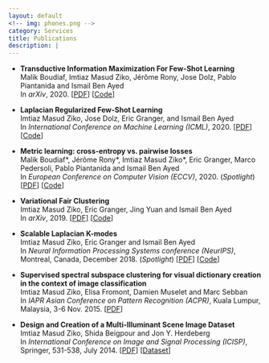 ```yaml
---
layout: default
<!-- img: phones.png -->
category: Services
title: Publications
description: |
---
```

- **Transductive Information Maximization For Few-Shot Learning**  
Malik Boudiaf, Imtiaz Masud Ziko, Jérôme Rony, Jose Dolz, Pablo Piantanida and Ismail Ben Ayed  
In *arXiv*, 2020. [[PDF](https://arxiv.org/pdf/2008.11297.pdf)] [[Code](https://github.com/mboudiaf/TIM)] 

- **Laplacian Regularized Few-Shot Learning**  
Imtiaz Masud Ziko, Jose Dolz, Eric Granger, and Ismail Ben Ayed  
In *International Conference on Machine Learning (ICML)*, 2020. [[PDF](https://arxiv.org/pdf/2006.15486.pdf)] [[Code](https://github.com/imtiazziko/LaplacianShot)] 

- **Metric learning: cross-entropy vs. pairwise losses**  
Malik Boudiaf*, Jérôme Rony*, Imtiaz Masud Ziko*, Eric Granger, Marco Pedersoli, Pablo Piantanida and Ismail Ben Ayed  
In *European Conference on Computer Vision (ECCV)*, 2020. (*Spotlight*) [[PDF](https://arxiv.org/pdf/2003.08983.pdf)] [[Code](https://github.com/jeromerony/dml_cross_entropy)] 

- **Variational Fair Clustering**  
Imtiaz Masud Ziko, Eric Granger, Jing Yuan and Ismail Ben Ayed  
In *arXiv*, 2019. [[PDF](https://arxiv.org/pdf/1906.08207.pdf)] [[Code](https://github.com/imtiazziko/Clustering-with-fairness-constraints)] 

- **Scalable Laplacian K-modes**  
Imtiaz Masud Ziko, Eric Granger and Ismail Ben Ayed  
In *Neural Information Processing Systems conference (NeurIPS)*, Montreal, Canada, December 2018. (*Spotlight*) [[PDF](https://arxiv.org/abs/1810.13044)] [[Code](https://github.com/imtiazziko/SLK)] 

- **Supervised spectral subspace clustering for visual dictionary creation in the context of image classification**  
Imtiaz Masud Ziko, Elisa Fromont, Damien Muselet and Marc Sebban  
In *IAPR Asian Conference on Pattern Recognition (ACPR)*, Kuala Lumpur, Malaysia, 3-6 Nov. 2015. [[PDF](https://ieeexplore.ieee.org/document/7486525/)]

- **Design and Creation of a Multi-Illuminant Scene Image Dataset**  
Imtiaz Masud Ziko, Shida Beigpour and Jon Y. Herdeberg  
In *International Conference on Image and Signal Processing (ICISP)*, Springer, 531-538, July 2014. [[PDF](https://link.springer.com/chapter/10.1007/978-3-319-07998-1_61)] [[Dataset](http://www.ansatt.hig.no/mariusp/CID_MI_Dataset_ICISP_2014.zip)]
